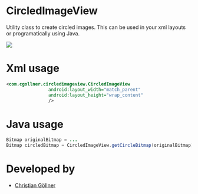 CircledImageView
=============================

Utility class to create circled images. This can be used in your xml layouts 
or programatically using Java.

![](website/static/sample.png)

Xml usage
=============================

```xml
<com.cgollner.circledimageview.CircledImageView
                android:layout_width="match_parent"
                android:layout_height="wrap_content" 
                />
```

Java usage
=============================
```java
Bitmap originalBitmap = ...
Bitmap circledBitmap = CircledImageView.getCircleBitmap(originalBitmap);
```

Developed by
=============================
* [Christian Göllner][1]

[1]: http://www.cgollner.x10.mx
